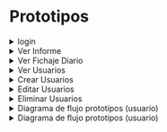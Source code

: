 # Prototipos

<details>
<summary>login</summary>

| | |
| -- | -- |
|  | ![](../../imagenes/prototipos/login/login.png) |


</details>


<details>
<summary>Ver Informe</summary>

| | |
| -- | -- |
| Seleccion de tipo de informe | ![](../../imagenes/prototipos/informe/seleccion.png) |
| Informe Diario | ![](../../imagenes/prototipos/informe/diario.png) |
| Informe Semanal | ![](../../imagenes/prototipos/informe/semanal.png) |
| Informe Mensual | ![](../../imagenes/prototipos/informe/mensual.png) |

</details>

<details>
<summary> Ver Fichaje Diario </summary>


![](../../imagenes/prototipos/fichajeDiario/verFichajeDiario.png)

</details>

<details>
<summary> Ver Usuarios </summary>

|  |
| -- |
| ![](../../imagenes/prototipos/usuarios/verUsuarios(defaultAdmin).png) |

Opciones tras seleccionar un usuario:

|  |
| -- |
| ![](../../imagenes/prototipos/usuarios/EditarEliminarUsuarios(defaultAdmin).png) |

</details>

<details>
<summary>Crear Usuarios</summary>

</details>

<details>
<summary>Editar Usuarios</summary>

![](../../imagenes/prototipos/usuarios/editarUsuario.png)
</details>

<details>
<summary>Eliminar Usuarios</summary>

### Vista
![](../../imagenes/prototipos/usuarios/eliminarUsuarios1.png)

### Formulario
![](../../imagenes/prototipos/usuarios/eliminarUsuarios2.png)

### Confirmación
![](../../imagenes/prototipos/usuarios/eliminarUsuarios3.png)
</details>

<details>
<summary>Diagrama de flujo prototipos (usuario)</summary>

|  |
| -- |
| ![](../../imagenes/prototipos/diagramaFlujoAplicacion/DiagramaFliujoUsuario.png) |

</details>

<details>
<summary>Diagrama de flujo prototipos (usuario)</summary>

|  |
| -- |
| ![](../../imagenes/prototipos/diagramaFlujoAplicacion/DiagramaFliujoAdmin.png) |

</details>
